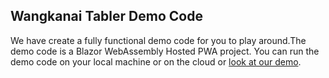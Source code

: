 ## Wangkanai Tabler Demo Code

We have create a fully functional demo code for you to play around.The demo code is a Blazor WebAssembly Hosted PWA
project.
You can run the demo code on your local machine or on the cloud or [look at our demo](https://tabler.wangkanai.com/).